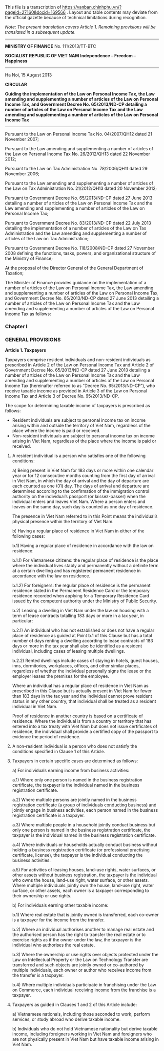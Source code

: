 This file is a transcription of https://vanban.chinhphu.vn/?pageid=27160&docid=169566 .
Layout and table contents may deviate from the official gazette because of technical limitations during recognition.

*Note: The present translation covers Article 1. Remaining provisions will be translated in a subsequent update.*

---

**MINISTRY OF FINANCE**
No. 111/2013/TT-BTC

**SOCIALIST REPUBLIC OF VIET NAM**
**Independence – Freedom – Happiness**
***
Ha Noi, 15 August 2013

**CIRCULAR**

**Guiding the implementation of the Law on Personal Income Tax, the Law amending and supplementing a number of articles of the Law on Personal Income Tax, and Government Decree No. 65/2013/ND-CP detailing a number of articles of the Law on Personal Income Tax and the Law amending and supplementing a number of articles of the Law on Personal Income Tax**
***
Pursuant to the Law on Personal Income Tax No. 04/2007/QH12 dated 21 November 2007;

Pursuant to the Law amending and supplementing a number of articles of the Law on Personal Income Tax No. 26/2012/QH13 dated 22 November 2012;

Pursuant to the Law on Tax Administration No. 78/2006/QH11 dated 29 November 2006;

Pursuant to the Law amending and supplementing a number of articles of the Law on Tax Administration No. 21/2012/QH13 dated 20 November 2012;

Pursuant to Government Decree No. 65/2013/ND-CP dated 27 June 2013 detailing a number of articles of the Law on Personal Income Tax and the Law amending and supplementing a number of articles of the Law on Personal Income Tax;

Pursuant to Government Decree No. 83/2013/ND-CP dated 22 July 2013 detailing the implementation of a number of articles of the Law on Tax Administration and the Law amending and supplementing a number of articles of the Law on Tax Administration;

Pursuant to Government Decree No. 118/2008/ND-CP dated 27 November 2008 defining the functions, tasks, powers, and organizational structure of the Ministry of Finance;

At the proposal of the Director General of the General Department of Taxation;

The Minister of Finance provides guidance on the implementation of a number of articles of the Law on Personal Income Tax, the Law amending and supplementing a number of articles of the Law on Personal Income Tax, and Government Decree No. 65/2013/ND-CP dated 27 June 2013 detailing a number of articles of the Law on Personal Income Tax and the Law amending and supplementing a number of articles of the Law on Personal Income Tax as follows:

### **Chapter I**
### **GENERAL PROVISIONS**

**Article 1. Taxpayers**

Taxpayers comprise resident individuals and non-resident individuals as prescribed in Article 2 of the Law on Personal Income Tax and Article 2 of Government Decree No. 65/2013/ND-CP dated 27 June 2013 detailing a number of articles of the Law on Personal Income Tax and the Law amending and supplementing a number of articles of the Law on Personal Income Tax (hereinafter referred to as “Decree No. 65/2013/ND-CP”), who receive taxable income as provided in Article 3 of the Law on Personal Income Tax and Article 3 of Decree No. 65/2013/ND-CP.

The scope for determining taxable income of taxpayers is prescribed as follows:

* Resident individuals are subject to personal income tax on income arising within and outside the territory of Viet Nam, regardless of the place where the income is paid or received.
* Non-resident individuals are subject to personal income tax on income arising in Viet Nam, regardless of the place where the income is paid or received.

1. A resident individual is a person who satisfies one of the following conditions:

   a) Being present in Viet Nam for 183 days or more within one calendar year or for 12 consecutive months counting from the first day of arrival in Viet Nam, in which the day of arrival and the day of departure are each counted as one (01) day. The days of arrival and departure are determined according to the confirmation of the immigration control authority on the individual’s passport (or laissez-passer) when the individual enters and leaves Viet Nam. Where a person enters and leaves on the same day, such day is counted as one day of residence.

   The presence in Viet Nam referred to in this Point means the individual’s physical presence within the territory of Viet Nam.

   b) Having a regular place of residence in Viet Nam in either of the following cases:

   b.1) Having a regular place of residence in accordance with the law on residence:

   b.1.1) For Vietnamese citizens: the regular place of residence is the place where the individual lives stably and permanently without a definite term at a certain dwelling and has registered permanent residence in accordance with the law on residence.

   b.1.2) For foreigners: the regular place of residence is the permanent residence stated in the Permanent Residence Card or the temporary residence recorded when applying for a Temporary Residence Card issued by the competent authority under the Ministry of Public Security.

   b.2) Leasing a dwelling in Viet Nam under the law on housing with a term of lease contracts totalling 183 days or more in a tax year, in particular:

   b.2.1) An individual who has not established or does not have a regular place of residence as guided at Point b.1 of this Clause but has a total number of days renting a dwelling according to lease contracts of 183 days or more in the tax year shall also be identified as a resident individual, including cases of leasing multiple dwellings.

   b.2.2) Rented dwellings include cases of staying in hotels, guest houses, inns, dormitories, workplaces, offices, and other similar places, regardless of whether the individual personally signs the lease or the employer leases the premises for the employee.

   Where an individual has a regular place of residence in Viet Nam as prescribed in this Clause but is actually present in Viet Nam for fewer than 183 days in the tax year and the individual cannot prove resident status in any other country, that individual shall be treated as a resident individual in Viet Nam.

   Proof of residence in another country is based on a certificate of residence. Where the individual is from a country or territory that has entered into a tax treaty with Viet Nam but does not issue certificates of residence, the individual shall provide a certified copy of the passport to evidence the period of residence.

2. A non-resident individual is a person who does not satisfy the conditions specified in Clause 1 of this Article.

3. Taxpayers in certain specific cases are determined as follows:

   a) For individuals earning income from business activities:

   a.1) Where only one person is named in the business registration certificate, the taxpayer is the individual named in the business registration certificate.

   a.2) Where multiple persons are jointly named in the business registration certificate (a group of individuals conducting business) and jointly engage in business activities, each person named in the business registration certificate is a taxpayer.

   a.3) Where multiple people in a household jointly conduct business but only one person is named in the business registration certificate, the taxpayer is the individual named in the business registration certificate.

   a.4) Where individuals or households actually conduct business without holding a business registration certificate (or professional practising certificate, license), the taxpayer is the individual conducting the business activities.

   a.5) For activities of leasing houses, land-use rights, water surfaces, or other assets without business registration, the taxpayer is the individual who owns the house, land-use right, water surface, or other assets. Where multiple individuals jointly own the house, land-use right, water surface, or other assets, each owner is a taxpayer corresponding to their ownership or use rights.

   b) For individuals earning other taxable income:

   b.1) Where real estate that is jointly owned is transferred, each co-owner is a taxpayer for the income from the transfer.

   b.2) Where an individual authorises another to manage real estate and the authorised person has the right to transfer the real estate or to exercise rights as if the owner under the law, the taxpayer is the individual who authorises the real estate.

   b.3) Where the ownership or use rights over objects protected under the Law on Intellectual Property or the Law on Technology Transfer are transferred and such objects are jointly owned or co-authored by multiple individuals, each owner or author who receives income from the transfer is a taxpayer.

   b.4) Where multiple individuals participate in franchising under the Law on Commerce, each individual receiving income from the franchise is a taxpayer.

4. Taxpayers as guided in Clauses 1 and 2 of this Article include:

   a) Vietnamese nationals, including those seconded to work, perform services, or study abroad who derive taxable income.

   b) Individuals who do not hold Vietnamese nationality but derive taxable income, including foreigners working in Viet Nam and foreigners who are not physically present in Viet Nam but have taxable income arising in Viet Nam.
